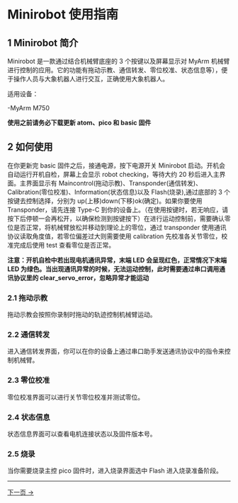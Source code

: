 # Minirobot 使用指南

## 1 Minirobot 简介

Minirobot 是一款通过结合机械臂底座的 3 个按键以及屏幕显示对 MyArm 机械臂进行控制的应用。它的功能有拖动示教、通信转发、零位校准、状态信息等），便于操作人员与大象机器人进行交互，正确使用大象机器人。

适用设备：

-MyArm M750

**使用之前请务必下载更新 atom、pico 和 basic 固件**

## 2 如何使用

在你更新完 basic 固件之后，接通电源，按下电源开关 Minirobot 启动。开机会自动运行开机自检，屏幕上会显示 robot checking，等待大约 20 秒后进入主界面。主界面显示有 Maincontrol(拖动示教)、Transponder(通信转发)、Calibration(零位校准)、Information(状态信息)以及 Flash(烧录),通过底部的 3 个按键去控制选择，分别为 up(上移)down(下移)ok(确定)。如果你要使用 Transponder，请先连接 Type-C 到你的设备上。（在使用按键时，若无响应，请按下后停顿一会再松开，以确保检测到按键按下）在进行运动控制前，需要确认零位是否正常，将机械臂放松并移动到理论上的零位，通过 transponder 使用通讯协议读取角度值，若零位偏差过大则需要使用 calibration 先校准各关节零位，校准完成后使用 test 查看零位是否正常。

**注意：开机自检中若出现电机通讯异常，末端 LED 会呈现红色，正常情况下末端 LED 为绿色。当出现通讯异常的时候，无法运动控制，此时需要通过串口调用通讯协议里的 clear_servo_error，忽略异常才能运动**

### 2.1 拖动示教

拖动示教会按照你录制时拖动的轨迹控制机械臂运动。

### 2.2 通信转发

进入通信转发界面，你可以在你的设备上通过串口助手发送通讯协议中的指令来控制机械臂。

### 2.3 零位校准

零位校准界面可以进行关节零位校准并测试零位。

### 2.4 状态信息

状态信息界面可以查看电机连接状态以及固件版本号。

### 2.5 烧录

当你需要烧录主控 pico 固件时，进入烧录界面选中 Flash 进入烧录准备阶段。

---

[下一页 →](./5.1.2-maincontrol.md)<br>
